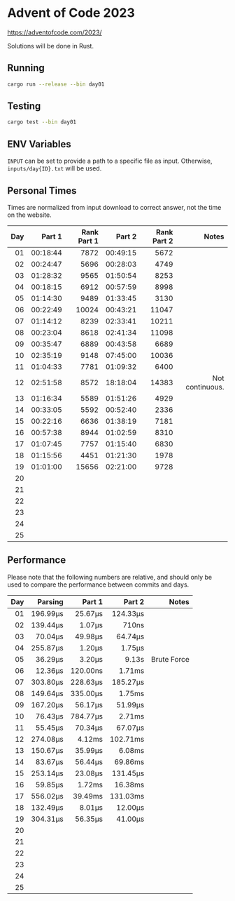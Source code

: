 # Advent of Code 2023

https://adventofcode.com/2023/

Solutions will be done in Rust.

## Running

```bash
cargo run --release --bin day01
```

## Testing

```bash
cargo test --bin day01
```

## ENV Variables

`INPUT` can be set to provide a path to a specific file as input. Otherwise, `inputs/day{ID}.txt` will be used.

## Personal Times

Times are normalized from input download to correct answer, not the time on the website.

|  Day |   Part 1 | Rank Part 1 |   Part 2 | Rank Part 2 |           Notes |
| ---: | -------: | ----------: | -------: | ----------: | --------------: |
|   01 | 00:18:44 |        7872 | 00:49:15 |        5672 |                 |
|   02 | 00:24:47 |        5696 | 00:28:03 |        4749 |                 |
|   03 | 01:28:32 |        9565 | 01:50:54 |        8253 |                 |
|   04 | 00:18:15 |        6912 | 00:57:59 |        8998 |                 |
|   05 | 01:14:30 |        9489 | 01:33:45 |        3130 |                 |
|   06 | 00:22:49 |       10024 | 00:43:21 |       11047 |                 |
|   07 | 01:14:12 |        8239 | 02:33:41 |       10211 |                 |
|   08 | 00:23:04 |        8618 | 02:41:34 |       11098 |                 |
|   09 | 00:35:47 |        6889 | 00:43:58 |        6689 |                 |
|   10 | 02:35:19 |        9148 | 07:45:00 |       10036 |                 |
|   11 | 01:04:33 |        7781 | 01:09:32 |        6400 |                 |
|   12 | 02:51:58 |        8572 | 18:18:04 |       14383 | Not continuous. |
|   13 | 01:16:34 |        5589 | 01:51:26 |        4929 |                 |
|   14 | 00:33:05 |        5592 | 00:52:40 |        2336 |                 |
|   15 | 00:22:16 |        6636 | 01:38:19 |        7181 |                 |
|   16 | 00:57:38 |        8944 | 01:02:59 |        8310 |                 |
|   17 | 01:07:45 |        7757 | 01:15:40 |        6830 |                 |
|   18 | 01:15:56 |        4451 | 01:21:30 |        1978 |                 |
|   19 | 01:01:00 |       15656 | 02:21:00 |        9728 |                 |
|   20 |          |             |          |             |                 |
|   21 |          |             |          |             |                 |
|   22 |          |             |          |             |                 |
|   23 |          |             |          |             |                 |
|   24 |          |             |          |             |                 |
|   25 |          |             |          |             |                 |

## Performance

Please note that the following numbers are relative, and should only be used to compare the performance between commits and days.

|  Day |  Parsing |   Part 1 |   Part 2 |       Notes |
| ---: | -------: | -------: | -------: | ----------: |
|   01 | 196.99µs |  25.67µs | 124.33µs |             |
|   02 | 139.44µs |   1.07µs |    710ns |             |
|   03 |  70.04µs |  49.98µs |  64.74µs |             |
|   04 | 255.87µs |   1.20µs |   1.75µs |             |
|   05 |  36.29µs |   3.20µs |    9.13s | Brute Force |
|   06 |  12.36µs | 120.00ns |   1.71ms |             |
|   07 | 303.80µs | 228.63µs | 185.27µs |             |
|   08 | 149.64µs | 335.00µs |   1.75ms |             |
|   09 | 167.20µs |  56.17µs |  51.99µs |             |
|   10 |  76.43µs | 784.77µs |   2.71ms |             |
|   11 |  55.45µs |  70.34µs |  67.07µs |             |
|   12 | 274.08µs |   4.12ms | 102.71ms |             |
|   13 | 150.67µs |  35.99µs |   6.08ms |             |
|   14 |  83.67µs |  56.44µs |  69.86ms |             |
|   15 | 253.14µs |  23.08µs | 131.45µs |             |
|   16 |  59.85µs |   1.72ms |  16.38ms |             |
|   17 | 556.02µs |  39.49ms | 131.03ms |             |
|   18 | 132.49µs |   8.01µs |  12.00µs |             |
|   19 | 304.31µs |  56.35µs |  41.00µs |             |
|   20 |          |          |          |             |
|   21 |          |          |          |             |
|   22 |          |          |          |             |
|   23 |          |          |          |             |
|   24 |          |          |          |             |
|   25 |          |          |          |             |
